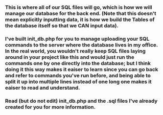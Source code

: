 ### This is where all of our SQL files will go, which is how we will manage our database for the back end. (Note that this doesn't mean explicitly inputting data, it is how we build the Tables of the database itself so that we CAN input data).

### I've built init_db.php for you to manage uploading your SQL commands to the server where the database lives in my office. In the real world, you wouldn't really keep SQL files laying around in your project like this and would just run the commands one by one directly into the database; but I think doing it this way makes it eaiser to learn since you can go back and refer to commands you've run before, and being able to split it up into multiple lines instead of one long one makes it eaiser to read and understand.

### Read (but do not edit) init_db.php and the .sql files I've already created for you for more information.